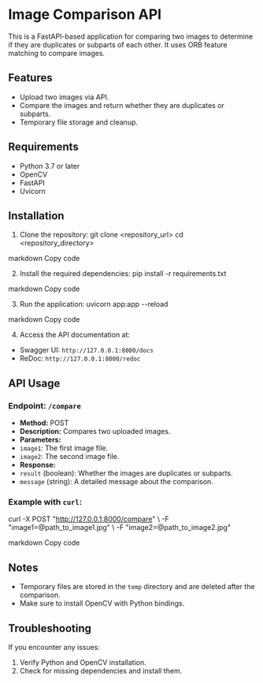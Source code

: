 # Image Comparison API

This is a FastAPI-based application for comparing two images to determine if they are duplicates or subparts of each other. It uses ORB feature matching to compare images.

## Features
- Upload two images via API.
- Compare the images and return whether they are duplicates or subparts.
- Temporary file storage and cleanup.

## Requirements
- Python 3.7 or later
- OpenCV
- FastAPI
- Uvicorn

## Installation

1. Clone the repository:
git clone <repository_url> cd <repository_directory>

markdown
Copy code

2. Install the required dependencies:
pip install -r requirements.txt

markdown
Copy code

3. Run the application:
uvicorn app:app --reload

markdown
Copy code

4. Access the API documentation at:
- Swagger UI: `http://127.0.0.1:8000/docs`
- ReDoc: `http://127.0.0.1:8000/redoc`

## API Usage

### Endpoint: `/compare`
- **Method:** POST
- **Description:** Compares two uploaded images.
- **Parameters:**
- `image1`: The first image file.
- `image2`: The second image file.
- **Response:**
- `result` (boolean): Whether the images are duplicates or subparts.
- `message` (string): A detailed message about the comparison.

### Example with `curl`:
curl -X POST "http://127.0.0.1:8000/compare" \ -F "image1=@path_to_image1.jpg" \ -F "image2=@path_to_image2.jpg"

markdown
Copy code

## Notes
- Temporary files are stored in the `temp` directory and are deleted after the comparison.
- Make sure to install OpenCV with Python bindings.

## Troubleshooting
If you encounter any issues:
1. Verify Python and OpenCV installation.
2. Check for missing dependencies and install them.
